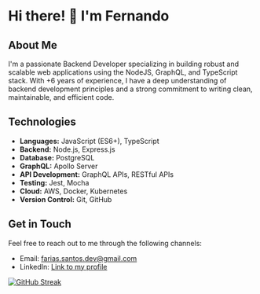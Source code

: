 # Hi there! 👋 I'm Fernando

## About Me

I'm a passionate Backend Developer specializing in building robust and scalable web applications using the NodeJS, GraphQL, and TypeScript stack. With +6 years of experience, I have a deep understanding of backend development principles and a strong commitment to writing clean, maintainable, and efficient code.

## Technologies

- **Languages:** JavaScript (ES6+), TypeScript
- **Backend:** Node.js, Express.js
- **Database:** PostgreSQL
- **GraphQL:** Apollo Server
- **API Development:** GraphQL APIs, RESTful APIs
- **Testing:** Jest, Mocha
- **Cloud:** AWS, Docker, Kubernetes
- **Version Control:** Git, GitHub

## Get in Touch

Feel free to reach out to me through the following channels:

- Email: farias.santos.dev@gmail.com
- LinkedIn: [Link to my profile](https://www.linkedin.com/in/fernando-arias-santos-5a49a010b)

[![GitHub Streak](https://streak-stats.demolab.com?user=fariassdev&theme=transparent&hide_border=true&mode=weekly)](https://git.io/streak-stats)
